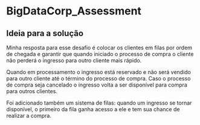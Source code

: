 # BigDataCorp_Assessment

## Ideia para a solução

Minha resposta para esse desafio é colocar os clientes em filas por ordem de chegada e garantir que quando iniciado o processo de compra o cliente não perderá o ingresso
para outro cliente mais rápido.

Quando em processamento o ingresso está reservado e não será vendido para outro cliente até o término do processo de compra. Caso o processo de compra seja cancelado
o ingresso volta a ser disponível para compra para outros clientes.

Foi adicionado também um sistema de filas: quando um ingresso se tornar disponível, o primeiro da fila ganha acesso a ele e tem sua chance de realizar a compra.

